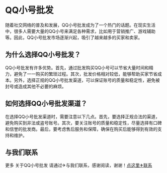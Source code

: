 # QQ小号批发

随着社交网络的普及和发展，QQ小号批发成为了一个热门的话题。在现实生活中，很多人需要大量的QQ小号来满足各种需求，比如用于营销推广、游戏辅助等。因此，QQ小号批发市场逐渐兴起，吸引了越来越多的买家和卖家。

## 为什么选择QQ小号批发？

QQ小号批发有许多优势。首先，通过批发购买QQ小号可以节省大量时间和精力，避免了一一购买的繁琐过程。其次，批发价格相对较低，能够帮助买家节省成本。另外，选择正规的QQ小号批发渠道，可以保证账号的质量和稳定性，避免被封号或造成其他不必要的麻烦。

## 如何选择QQ小号批发渠道？

在选择QQ小号批发渠道时，需要注意以下几点。首先，要选择正规合法的渠道，避免购买到非法或盗号账号。其次，要关注账号的质量和稳定性，尽量选择有口碑和信誉的批发商。最后，要考虑售后服务和保障，确保在购买后能够得到有效的支持和维护。

## 与我们联系

更多 关于QQ小号批发 请通过✈与我们联系，感谢阅读，谢谢！[点这里✈联系](https://add.k02.cc)